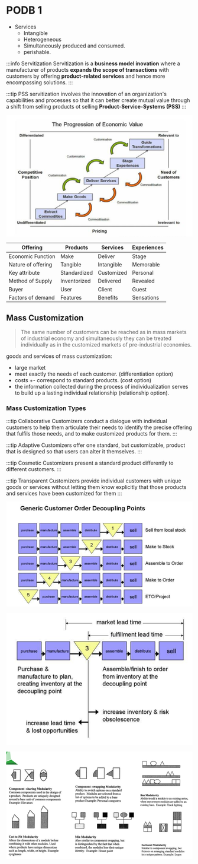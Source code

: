 # PODB 1

+ Services
  + Intangible
  + Heterogeneous
  + Simultaneously produced and consumed.
  + perishable.

:::info Servitization
Servitization is a **business model inovation**
where a manufacturer of products **expands the scope of transactions** with customers by offering **product-related services** and hence more encompassing solutions.
:::

:::tip PSS
servitization involves the innovation of an organization's capabilities and processes so that it can better create mutual value through a shift from selling products ot selling **Product-Service-Systems (PSS)**
:::

![economic value](../img/economic-value.png)

| Offering | Products | Services | Experiences |
| -------- | -------- | -------- | ----------- |
| Economic Function | Make | Deliver | Stage |
| Nature of offering | Tangible | Intangible | Memorable |
| Key attribute | Standardized | Customized | Personal |
| Method of Supply | Inventorized | Delivered | Revealed |
| Buyer | User | Client | Guest |
| Factors of demand | Features | Benefits | Sensations |

## Mass Customization

> The same number of customers can be reached as in mass markets of industrial economy and simultaneously they can be treated individually as in the customized markets of pre-industrial economies.

goods and services of mass customization:
+ large market
+ meet exactly the needs of each customer. (differentiation option)
+ costs +- correspond to standard products. (cost option)
+ the information collected during the process of individualization serves to build up a lasting individual relationship (relationship option).

### Mass Customization Types

:::tip Collaborative Customizers
conduct a dialogue with individual customers 
to help them articulate their needs to identify 
the precise offering that fulfils those needs, 
and to make customized products for them.
:::

:::tip Adaptive Customizers
offer one standard, but customizable, product 
that is designed so that users can alter it 
themselves.
:::

:::tip Cosmetic Customizers
present a standard product differently to 
different customers. 
:::

:::tip Transparent Customizers
provide individual customers with unique 
goods or services without letting them know 
explicitly that those products and services 
have been customized for them 
:::


![decouple](../img/decoupler.png)

![dpc](../img/dpc.png)

![types of mod](../img/typesofmod.png)
